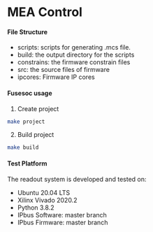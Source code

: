 # MEA Control
#### File Structure
- scripts: scripts for generating .mcs file.
- build: the output directory for the scripts
- constrains: the firmware constrain files
- src: the source files of firmware
- ipcores: Firmware IP cores 


#### Fusesoc usage
1. Create project
``` bash
make project
```
2. Build project
``` bash
make build
```

#### Test Platform
The readout system is developed and tested on:
- Ubuntu 20.04 LTS
- Xilinx Vivado 2020.2
- Python 3.8.2
- IPbus Software: master branch
- IPbus Firmware: master branch

